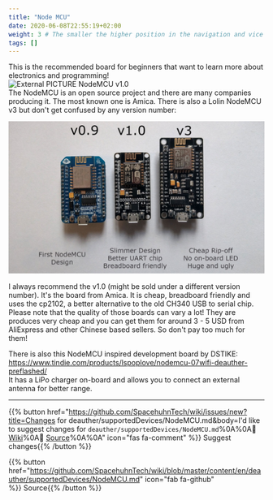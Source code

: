 ```yaml
---
title: "Node MCU"
date: 2020-06-08T22:55:19+02:00
weight: 3 # The smaller the higher position in the navigation and vice versa
tags: []
---
```


This is the recommended board for beginners that want to learn more about electronics and programming!  
![External PICTURE NodeMCU v1.0](https://raw.githubusercontent.com/spacehuhn/nodemcu-devkit-v1.0/master/Documents/NodeMCU_DEVKIT_1.0.jpg)  
The NodeMCU is an open source project and there are many companies producing it. The most known one is Amica. There is also a Lolin NodeMCU v3 but don't get confused by any version number:    

![PICTURE NodeMCU comparison](/media/deauther/nodemcus.jpg?height=400px)  

I always recommend the v1.0 (might be sold under a different version number). It's the board from Amica. It is cheap, breadboard friendly and uses the cp2102, a better alternative to the old CH340 USB to serial chip.  
Please note that the quality of those boards can vary a lot! They are produces very cheap and you can get them for around 3 - 5 USD from AliExpress and other Chinese based sellers. So don't pay too much for them!  

There is also this NodeMCU inspired development board by DSTIKE:  
https://www.tindie.com/products/lspoplove/nodemcu-07wifi-deauther-preflashed/  
It has a LiPo charger on-board and allows you to connect an external antenna for better range. 

---

{{% button href="https://github.com/SpacehuhnTech/wiki/issues/new?title=Changes for deauther/supportedDevices/NodeMCU.md&body=I'd like to suggest changes for `deauther/supportedDevices/NodeMCU.md`%0A%0A:link: [Wiki](https://spacehuhn.wiki/deauther/supportedDevices/NodeMCU)%0A:link: [Source](https://github.com/SpacehuhnTech/wiki/blob/master/content/en/deauther/supportedDevices/NodeMCU.md)%0A%0A<!-- Describe your desired changes -->" icon="fas fa-comment" %}}&nbsp;Suggest changes{{% /button %}}

{{% button href="https://github.com/SpacehuhnTech/wiki/blob/master/content/en/deauther/supportedDevices/NodeMCU.md" icon="fab fa-github" %}}&nbsp;Source{{% /button %}}